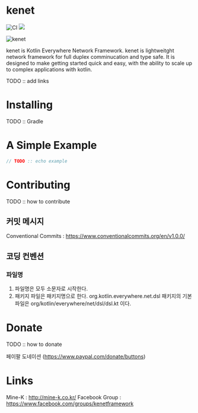 # kenet

![CI](https://github.com/kotlin-everywhere/kenet/actions/workflows/gradle.yml/badge.svg) [![](https://jitpack.io/v/kotlin-everywhere/kenet.svg)](https://jitpack.io/#kotlin-everywhere/kenet)

![kenet](https://user-images.githubusercontent.com/682021/123745117-c260c200-d8ea-11eb-88fd-1e465cd47e00.png)

kenet is Kotlin Everywhere Network Framework.
kenet is lightweitght network framework for full duplex comminucation and type safe. It is designed to make getting started quick and easy, with the ability to scale up to complex applications with kotlin. 

TODO ::  add links

# Installing

TODO :: Gradle

# A Simple Example

```kotlin
// TODO :: echo example
```

# Contributing

TODO :: how to contribute

## 커밋 메시지

Conventional Commits : https://www.conventionalcommits.org/en/v1.0.0/

## 코딩 컨벤션

### 파일명

1. 파일명은 모두 소문자로 시작한다.
2. 패키지 파일은 패키지명으로 한다. org.kotlin.everywhere.net.dsl 패키지의 기본 파일은 org/kotlin/everywhere/net/dsl/dsl.kt 이다.

# Donate

TODO :: how to donate

페이팔 도네이션 (https://www.paypal.com/donate/buttons)

# Links

Mine-K : http://mine-k.co.kr/
Facebook Group : https://www.facebook.com/groups/kenetframework

